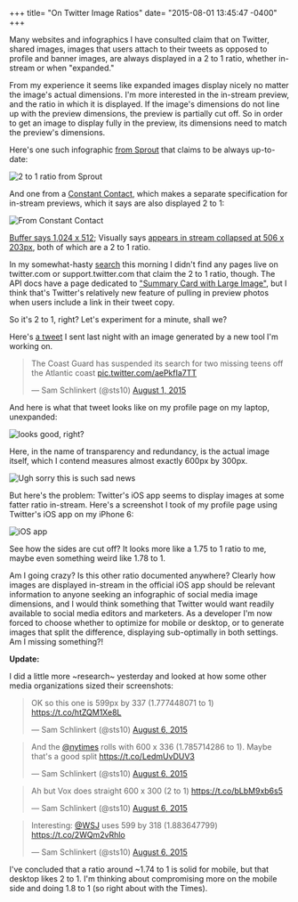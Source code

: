 +++
title= "On Twitter Image Ratios"
date= "2015-08-01 13:45:47 -0400"
+++

Many websites and infographics I have consulted claim that on Twitter, shared images, images that users attach to their tweets as opposed to profile and banner images, are always displayed in a 2 to 1 ratio, whether in-stream or when "expanded." 

From my experience it seems like expanded images display nicely no matter the image's actual dimensions. I'm more interested in the in-stream preview, and the ratio in which it is displayed. If the image's dimensions do not line up with the preview dimensions, the preview is partially cut off. So in order to get an image to display fully in the preview, its dimensions need to match the preview's dimensions.

<!-- more -->

Here's one such infographic [from Sprout](http://sproutsocial.com/insights/social-media-image-sizes-guide/) that claims to be always up-to-date:

![2 to 1 ratio from Sprout](http://sproutsocial.com/insights/wp-content/uploads/2014/06/Social-Media-Image-Sizes-Twitter-03.png)

And one from a [Constant Contact](http://blogs.constantcontact.com/social-media-image-sizes/), which makes a separate specification for in-stream previews, which it says are also displayed 2 to 1:

![From Constant Contact](http://blogs.constantcontact.com/wp-content/uploads/2015/01/2015-social-media-cheatsheet-one-page.png)

[Buffer says 1,024 x 512](https://blog.bufferapp.com/ideal-image-sizes-social-media-posts); Visually says [appears in stream collapsed at 506 x 203px](https://twitter.com/visually/status/553687735853404161), both of which are a 2 to 1 ratio.

In my somewhat-hasty [search](https://www.google.com/search?q=site%3Atwitter.com+image+size&oq=site%3Atwitter.com+image+size&aqs=chrome..69i57j69i58.7679j0j4&sourceid=chrome&es_sm=91&ie=UTF-8) this morning I didn't find any pages live on twitter.com or support.twitter.com that claim the 2 to 1 ratio, though. The API docs have a page dedicated to ["Summary Card with Large Image"](https://dev.twitter.com/cards/types/summary-large-image), but I think that's Twitter's relatively new feature of pulling in preview photos when users include a link in their tweet copy.

So it's 2 to 1, right? Let's experiment for a minute, shall we? 

Here's [a tweet](https://twitter.com/sts10/status/627327244973809664) I sent last night with an image generated by a new tool I'm working on. 

<blockquote class="twitter-tweet" lang="en"><p lang="en" dir="ltr">The Coast Guard has suspended its search for two missing teens off the Atlantic coast <a href="http://t.co/aePkfIa7TT">pic.twitter.com/aePkfIa7TT</a></p>&mdash; Sam Schlinkert (@sts10) <a href="https://twitter.com/sts10/status/627327244973809664">August 1, 2015</a></blockquote>
<script async src="//platform.twitter.com/widgets.js" charset="utf-8"></script>

And here is what that tweet looks like on my profile page on my laptop, unexpanded: 

![looks good, right?](http://i.imgur.com/UVOpC40.png) 

Here, in the name of transparency and redundancy, is the actual image itself, which I contend measures almost exactly 600px by 300px. 

![Ugh sorry this is such sad news](https://pbs.twimg.com/media/CLS2zhbUcAAXpFd.png)

But here's the problem: Twitter's iOS app seems to display images at some fatter ratio in-stream. Here's a screenshot I took of my profile page using Twitter's iOS app on my iPhone 6: 

![iOS app](http://i.imgur.com/YvAEJO9.png)

See how the sides are cut off? It looks more like a 1.75 to 1 ratio to me, maybe even something weird like 1.78 to 1. 

Am I going crazy? Is this other ratio documented anywhere? Clearly how images are displayed in-stream in the official iOS app should be relevant information to anyone seeking an infographic of social media image dimensions, and I would think something that Twitter would want readily available to social media editors and marketers. As a developer I'm now forced to choose whether to optimize for mobile or desktop, or to generate images that split the difference, displaying sub-optimally in both settings. Am I missing something?!

**Update:** 

I did a little more ~research~ yesterday and looked at how some other media organizations sized their screenshots:


<blockquote class="twitter-tweet" lang="en"><p lang="en" dir="ltr">OK so this one is 599px by 337 (1.777448071 to 1) <a href="https://t.co/htZQM1Xe8L">https://t.co/htZQM1Xe8L</a></p>&mdash; Sam Schlinkert (@sts10) <a href="https://twitter.com/sts10/status/629249907141046272">August 6, 2015</a></blockquote>
<script async src="//platform.twitter.com/widgets.js" charset="utf-8"></script>


<blockquote class="twitter-tweet" lang="en"><p lang="en" dir="ltr">And the <a href="https://twitter.com/nytimes">@nytimes</a> rolls with 600 x 336 (1.785714286 to 1). Maybe that&#39;s a good split <a href="https://t.co/LedmUvDUV3">https://t.co/LedmUvDUV3</a></p>&mdash; Sam Schlinkert (@sts10) <a href="https://twitter.com/sts10/status/629250235722805248">August 6, 2015</a></blockquote>
<script async src="//platform.twitter.com/widgets.js" charset="utf-8"></script>

<blockquote class="twitter-tweet" lang="en"><p lang="en" dir="ltr">Ah but Vox does straight 600 x 300 (2 to 1) <a href="https://t.co/bLbM9xb6s5">https://t.co/bLbM9xb6s5</a></p>&mdash; Sam Schlinkert (@sts10) <a href="https://twitter.com/sts10/status/629250625155506176">August 6, 2015</a></blockquote>
<script async src="//platform.twitter.com/widgets.js" charset="utf-8"></script>

<blockquote class="twitter-tweet" lang="en"><p lang="en" dir="ltr">Interesting: <a href="https://twitter.com/WSJ">@WSJ</a> uses 599 by 318 (1.883647799) <a href="https://t.co/2WQm2vRhlo">https://t.co/2WQm2vRhlo</a></p>&mdash; Sam Schlinkert (@sts10) <a href="https://twitter.com/sts10/status/629251587110760448">August 6, 2015</a></blockquote>
<script async src="//platform.twitter.com/widgets.js" charset="utf-8"></script>


I've concluded that a ratio around ~1.74 to 1 is solid for mobile, but that desktop likes 2 to 1. I'm thinking about compromising more on the mobile side and doing 1.8 to 1 (so right about with the Times). 


